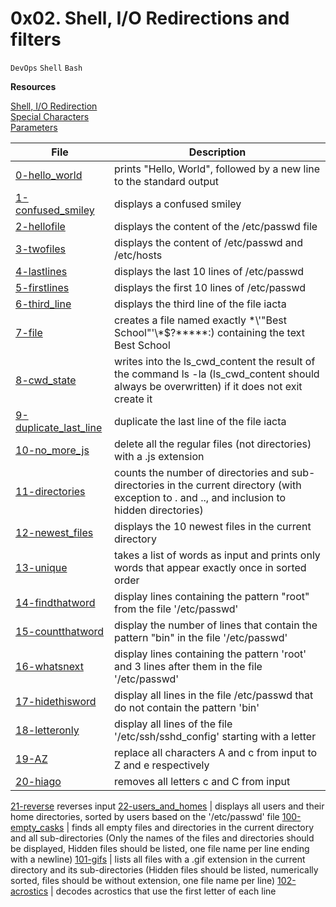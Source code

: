 # 0x02. Shell, I/O Redirections and filters
``DevOps`` ``Shell`` ``Bash``

**Resources**

[Shell, I/O Redirection](http://linuxcommand.org/lc3_lts0070.php)<br/>
[Special Characters](http://mywiki.wooledge.org/BashGuide/SpecialCharacters)<br/>
[Parameters](http://mywiki.wooledge.org/BashGuide/Parameters)<br/>

| File | Description |
|------|-------------|
[0-hello_world](./0-hello_world) | prints "Hello, World", followed by a new line to the standard output
[1-confused_smiley](./1-confused_smiley) | displays a confused smiley
[2-hellofile](./2-hellofile) | displays the content of the /etc/passwd file
[3-twofiles](./3-twofiles) | displays the content of /etc/passwd and /etc/hosts
[4-lastlines](./4-lastlines) | displays the last 10 lines of /etc/passwd
[5-firstlines](./5-firstlines) | displays the first 10 lines of /etc/passwd
[6-third_line](./6-third_line) | displays the third line of the file iacta
[7-file](./7-file) | creates a file named exactly \*\\'"Best School"\'\\\*$\?\*\*\*\*\*:) containing the text Best School
[8-cwd_state](./8-cwd_state) | writes into the ls_cwd_content the result of the command ls -la (ls_cwd_content should always be overwritten) if it does not exit create it
[9-duplicate_last_line](./9-duplicate_last_line) | duplicate the last line of the file iacta
[10-no_more_js](./10-no_more_js) | delete all the regular files (not directories) with a .js extension
[11-directories](./11-directories) | counts the number of directories and sub-directories in the current directory (with exception to . and .., and inclusion to hidden directories)
[12-newest_files](./12-newest_files) | displays the 10 newest files in the current directory
[13-unique](./13-unique) | takes a list of words as input and prints only words that appear exactly once in sorted order
[14-findthatword](./14-findthatword) | display lines containing the pattern "root" from the file '/etc/passwd'
[15-countthatword](./15-countthatword) | display the number of lines that contain the pattern "bin" in the file '/etc/passwd'
[16-whatsnext](./16-whatsnext) | display lines containing the pattern 'root' and 3 lines after them in the file '/etc/passwd'
[17-hidethisword](./17-hidethisword) | display all lines in the file /etc/passwd that do not contain the pattern 'bin'
[18-letteronly](./18-letteronly) | display all lines of the file '/etc/ssh/sshd_config' starting with a letter
[19-AZ](./19-AZ) | replace all characters A and c from input to Z and e respectively
[20-hiago](./20-hiago) | removes all letters c and C from input
[21-reverse](./21-reverse) reverses input
[22-users_and_homes](./22-users_and_homes) | displays all users and their home directories, sorted by users based on the '/etc/passwd' file
[100-empty_casks](./100-empty_casks) | finds all empty files and directories in the current directory and all sub-directories (Only the names of the files and directories should be displayed, Hidden files should be listed, one file name per line ending with a newline)
[101-gifs](./101-gifs) | lists all files with a .gif extension in the current directory and its sub-directories (Hidden files should be listed, numerically sorted, files should be without extension, one file name per line)
[102-acrostics](./102-acrostics) | decodes acrostics that use the first letter of each line
